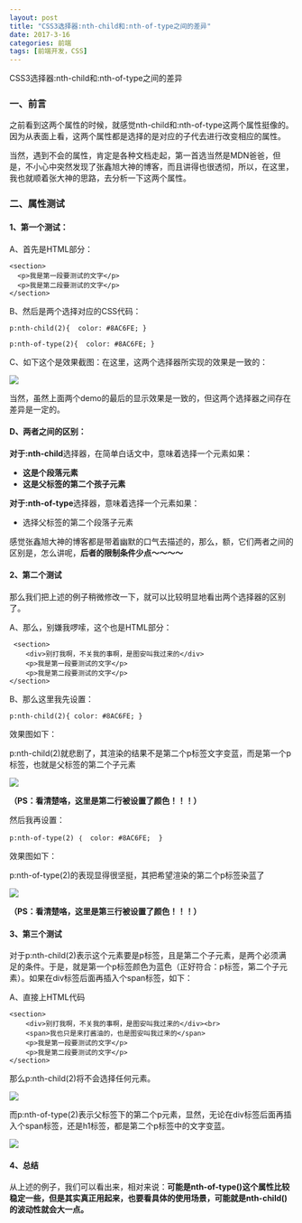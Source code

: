 ```yaml
---
layout: post
title: "CSS3选择器:nth-child和:nth-of-type之间的差异"
date: 2017-3-16
categories: 前端
tags: [前端开发，CSS]
---
```


CSS3选择器:nth-child和:nth-of-type之间的差异

<!-- more -->

### 一、前言

   之前看到这两个属性的时候，就感觉nth-child和:nth-of-type这两个属性挺像的。因为从表面上看，这两个属性都是选择的是对应的子代去进行改变相应的属性。

   当然，遇到不会的属性，肯定是各种文档走起，第一首选当然是MDN爸爸，但是，不小心中突然发现了张鑫旭大神的博客，而且讲得也很透彻，所以，在这里，我也就顺着张大神的思路，去分析一下这两个属性。

### 二、属性测试

#### 1、第一个测试：

 A、首先是HTML部分：

    <section>
      <p>我是第一段要测试的文字</p>
      <p>我是第二段要测试的文字</p>   
    </section>

 B、然后是两个选择对应的CSS代码：

    p:nth-child(2){  color: #8AC6FE; }

    p:nth-of-type(2){  color: #8AC6FE; }

 C、如下这个是效果截图：在这里，这两个选择器所实现的效果是一致的：

![](http://p1.bqimg.com/567571/178234afee2ec022.png)

当然，虽然上面两个demo的最后的显示效果是一致的，但这两个选择器之间存在差异是一定的。

#### D、两者之间的区别：

**对于:nth-child**选择器，在简单白话文中，意味着选择一个元素如果：

+ **这是个段落元素**
+ **这是父标签的第二个孩子元素**


**对于:nth-of-type**选择器，意味着选择一个元素如果：

+ 选择父标签的第二个段落子元素

感觉张鑫旭大神的博客都是带着幽默的口气去描述的，那么，额，它们两者之间的区别是，怎么讲呢，**后者的限制条件少点～～～～**


#### 2、第二个测试

那么我们把上述的例子稍微修改一下，就可以比较明显地看出两个选择器的区别了。

A、那么，别嫌我啰嗦，这个也是HTML部分：

     <section>
        <div>别打我啊，不关我的事啊，是图安叫我过来的</div>
        <p>我是第一段要测试的文字</p>
        <p>我是第二段要测试的文字</p>
    </section>

B、那么这里我先设置：

    p:nth-child(2){ color: #8AC6FE; }

效果图如下：

p:nth-child(2)就悲剧了，其渲染的结果不是第二个p标签文字变蓝，而是第一个p标签，也就是父标签的第二个子元素

![](http://p1.bqimg.com/567571/1d9f0750e0390e9e.png)

**（PS：看清楚咯，这里是第二行被设置了颜色！！！）**

然后我再设置：

    p:nth-of-type(2) ｛  color: #8AC6FE;  }

效果图如下：

p:nth-of-type(2)的表现显得很坚挺，其把希望渲染的第二个p标签染蓝了

![](http://p1.bpimg.com/567571/0f7405f95f711306.png)

**（PS：看清楚咯，这里是第三行被设置了颜色！！！）**

#### 3、第三个测试

对于p:nth-child(2)表示这个元素要是p标签，且是第二个子元素，是两个必须满足的条件。于是，就是第一个p标签颜色为蓝色（正好符合：p标签，第二个子元素）。如果在div标签后面再插入个span标签，如下：

A、直接上HTML代码

    <section>
        <div>别打我啊，不关我的事啊，是图安叫我过来的</div><br>
        <span>我也只是来打酱油的，也是图安叫我过来的</span>
        <p>我是第一段要测试的文字</p>
        <p>我是第二段要测试的文字</p>
    </section>

那么p:nth-child(2)将不会选择任何元素。

![](http://i1.piimg.com/567571/1019c6e4c8397e22.png)


而p:nth-of-type(2)表示父标签下的第二个p元素，显然，无论在div标签后面再插入个span标签，还是h1标签，都是第二个p标签中的文字变蓝。

![](http://i1.piimg.com/567571/531ff121520fa1c6.png)


#### 4、总结

从上述的例子，我们可以看出来，相对来说：**可能是nth-of-type()这个属性比较稳定一些，但是其实真正用起来，也要看具体的使用场景，可能就是nth-child()的波动性就会大一点。**